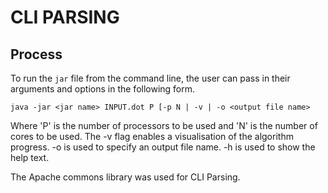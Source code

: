 # CLI PARSING

## Process
To run the ``jar`` file from the command line, the user can pass in their arguments and options in the following form.

``java -jar <jar name> INPUT.dot P [-p N | -v | -o <output file name>``

Where 'P' is the number of processors to be used and 'N' is the number of cores to be used.
The -v flag enables a visualisation of the algorithm progress. -o is used to specify an output file name.
-h is used to show the help text.

The Apache commons library was used for CLI Parsing.
